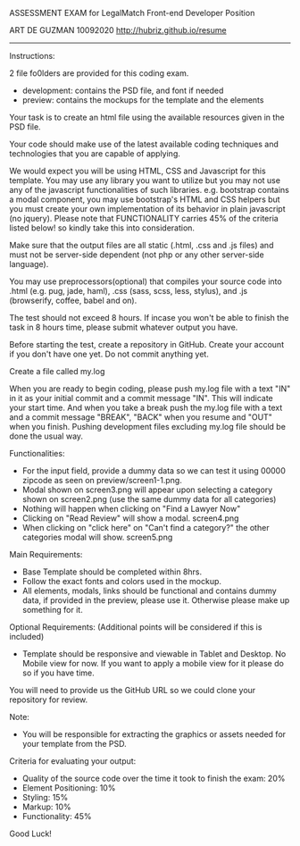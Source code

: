 ASSESSMENT EXAM for LegalMatch Front-end Developer Position

ART DE GUZMAN 10092020
http://hubriz.github.io/resume

*******************************************

Instructions:


2 file fo0lders are provided for this coding exam.

- development: contains the PSD file, and font if needed
- preview: contains the mockups for the template and the elements

Your task is to create an html file using the available resources given in the PSD file.

Your code should make use of the latest available coding techniques and technologies that you are capable of applying.

We would expect you will be using HTML, CSS and Javascript for this template. You may use any library you want to utilize but you may not use any of the javascript functionalities of such libraries.
e.g. bootstrap contains a modal component, you may use bootstrap's HTML and CSS helpers but you must create your own implementation of its behavior in plain javascript (no jquery).
Please note that FUNCTIONALITY carries 45% of the criteria listed below! so kindly take this into consideration.

Make sure that the output files are all static (.html, .css and .js files) and must not be server-side dependent (not php or any other server-side language).

You may use preprocessors(optional) that compiles your source code into .html (e.g. pug, jade, haml), .css (sass, scss, less, stylus), and .js (browserify, coffee, babel and on).

The test should not exceed 8 hours. If incase you won't be able to finish the task in 8 hours time, please submit whatever output you have.

Before starting the test, create a repository in GitHub. Create your account if you don't have one yet. Do not commit anything yet.

Create a file called my.log

When you are ready to begin coding, please push my.log file with a text "IN" in it as your initial commit and a commit message "IN". This will indicate your start time. 
And when you take a break push the my.log file with a text and a commit message "BREAK", "BACK" when you resume and "OUT" when you finish. 
Pushing development files excluding my.log file should be done the usual way.

Functionalities:
- For the input field, provide a dummy data so we can test it using 00000 zipcode as seen on preview/screen1-1.png.
- Modal shown on screen3.png will appear upon selecting a category shown on screen2.png (use the same dummy data for all categories)
- Nothing will happen when clicking on "Find a Lawyer Now"
- Clicking on "Read Review" will show a modal. screen4.png
- When clicking on "click here" on "Can't find a category?" the other categories modal will show. screen5.png

Main Requirements:
- Base Template should be completed within 8hrs.
- Follow the exact fonts and colors used in the mockup.
- All elements, modals, links should be functional and contains dummy data, if provided in the preview, please use it. Otherwise please make up something for it.

Optional Requirements: (Additional points will be considered if this is included)
- Template should be responsive and viewable in Tablet and Desktop. No Mobile view for now. If you want to apply a mobile view for it please do so if you have time.

You will need to provide us the GitHub URL so we could clone your repository for review.

Note: 

- You will be responsible for extracting the graphics or assets needed for your template from the PSD.

Criteria for evaluating your output:

- Quality of the source code over the time it took to finish the exam: 20%
- Element Positioning: 10%
- Styling: 15%
- Markup: 10%
- Functionality: 45%

Good Luck!

